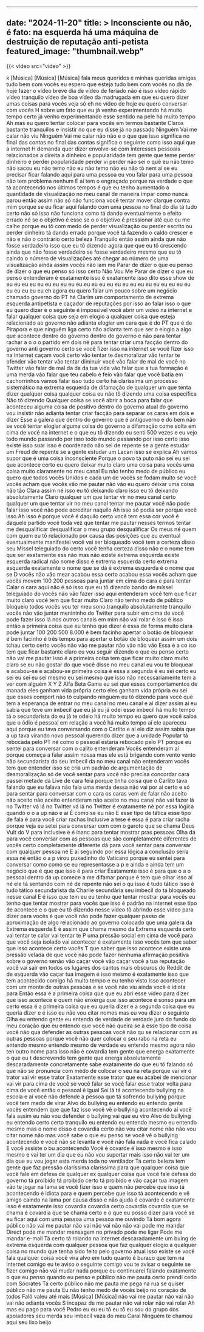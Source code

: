 
---
date: "2024-11-20"
title: > 
    Inconsciente ou não, é fato: na esquerda há uma máquina de destruição de reputação anti-petista
featured_image: "thumbnail.webp"
---

{{< video src="video" >}}


k
[Música]
[Música]
[Música]
fala meus queridos e minhas queridas
amigas tudo bem com vocês eu espero que
esteja tudo bem com vocês no dia de hoje
fazer o vídeo breve dia
de vídeo de feriado não é isso vídeo
rápido vídeo tranquilo vídeo de boa
vídeo da madrugada em que eu quero dizer
umas coisas para
vocês veja só eh no vídeo de hoje eu
quero conversar com vocês
H sobre um fato que eu já venho
experimentando há muito tempo certo já
venho experimentando esse sentido na
pele há muito tempo
Ah mas eu quero tentar colocar para
vocês em termos bastante Claros bastante
tranquilos e insistir no que eu disse já
no
passado Ninguém Vai me calar não viu
Ninguém Vai me calar não não e o que que
isso significa no final das contas no
final das contas significa o
seguinte como isso aqui que a internet H
demanda quer dizer envolve-se com
interesses pessoais relacionados a
direita a dinheiro
e popularidade tem gente que teme perder
dinheiro e perder popularidade perder vi
perder não sei o
quê eu não temo não sacou eu não temo
não eu não temo não eu não tô nem aí se
eu precisar ficar falando aqui para uma
pessoa eu vou falar para uma pessoa não
tem problema nenhum E aí tem o engraçado
porque na verdade o que tá acontecendo
nos últimos tempos é que eu tenho
aumentado a quantidade de visualização
no meu canal de maneira ímpar como nunca
parou então assim não só não funciona
você tentar mover clarque contra mim
porque se eu ficar aqui falando com uma
pessoa no final do dia tá tudo certo não
só isso não
funciona como tá dando eventualmente o
efeito errado né se o objetivo é esse se
o o objetivo é
pressionar até que eu me calhe porque eu
tô com medo de perder visualização ou
perder escrito ou perder dinheiro tá
dando errado porque você tá fazendo o
caldo crescer e não e não o contrário
certo beleza Tranquilo então assim
ainda que não fosse verdadeiro isso que
eu tô dizendo agora que que eu tô
crescendo ainda que não fosse verdadeiro
se fosse verdadeiro mesmo que eu tô
caindo o número de visualizações até
chegar ao número de uma
visualização ainda assim vocês não iam
me Parar de dizer o que eu penso de
dizer o que eu penso só isso certo Não
Vou Me Parar de dizer o que eu penso
entenderam é exatamente isso é
exatamente
isso dito esse show de eu eu eu eu eu eu
eu eu eu eu eu eu eu eu eu eu eu eu eu
eu eu eu eu eu eu eu eu eu eu
eh agora eu quero falar um pouco sobre
um negócio chamado governo do
PT há Clarim um comportamento de extrema
esquerda antipetista e caçador de
reputações por isso ao falar isso o que
eu quero dizer é o seguinte é impossível
você abrir um vídeo na internet e falar
qualquer coisa que seja em elogio a
qualquer coisa que esteja relacionado ao
governo não adianta elogiar um cara que
é do PT que é de Pirapora e que ninguém
liga certo não adianta tem que ser o
elogio a algo que acontece dentro do
governo dentro do governo e não para
tentar rachar a o o o partido em dois né
para tentar criar uma facção dentro do
governo anti governo certo se você fizer
isso na internet se você fizer isso na
internet caçam você certo vão tentar te
desmoralizar vão tentar te ofender vão
tentar vão tentar diminuir você vão
falar de mal de você no Twitter vão
falar de mal da da da tua vida vão falar
que a tua formação é uma merda vão falar
que teu cabelo é feio vão falar que você
batia em cachorrinhos vamos falar isso
tudo certo há clarissima um processo
sistemático na extrema esquerda de
difamação de qualquer um que tenta dizer
qualquer coisa qualquer coisa eu não tô
dizendo uma coisa específica Não tô
dizendo Qualquer coisa se você abrir a
boca para falar que aconteceu alguma
coisa de positivo dentro do governo
atual do governo vou insistir não
adianta tentar criar facção para separar
os caras em dois e dizer Esse a galera
que dentro do governo que é antigoverno
é do bem não se você tentar elogiar
alguma coisa do governo a difamação come
solta em cima de você na
internet e o que eu tô dizendo eu senti
500 vezes e eu vejo todo mundo passando
por isso todo mundo passando por isso
certo isso existe isso suar isso é
coordenado não sei de repente se a gente
estudar um Freud de repente se a gente
estudar um Lacan isso se explica Ah
vamos supor que é uma coisa inconsciente
Porque o povo tá puto não sei eu sei que
acontece certo eu quero deixar muito
claro uma coisa para vocês uma coisa
muito
claramente no meu canal Eu não tenho
medo de público eu quero que todos vocês
Unidos e cada um de vocês se fodam muito
se você vocês acham que vocês vão me
pautar não
vão eu quero deixar uma coisa não tão
Clara assim né isso eu tô deixando claro
isso eu tô deixando absolutamente Claro
qualquer um que tentar vir no meu canal
certo qualquer um que tentar vir no meu
canal tentar me
pautar você não pode falar isso você não
pode acreditar naquilo Ah isso só podia
ser porque você isso Ah isso é porque
você é daquilo certo você tem essa cor
você é daquele partido você toda vez que
tentar me pautar nesses termos tentar me
desqualificar desqualificar o meu grupo
desqualificar Os meus né quem com quem
eu tô relacionado por causa das posições
que eu eventual eventualmente manifestei
você vai ser bloqueado você tem a
certeza disso seu Missel teleguiado do
 certo você tenha certeza disso
não e o nome tem que ser exatamente ess
não mas não existe extrema esquerda
existe esquerda radical não nome disso é
extrema esquerda certo extrema esquerda
exatamente o nome que se dá é extrema
esquerda é o nome que se D vocês não vão
mear acabou essa certo acabou essa
 vocês acham que vocês movem 100
200 pessoas para juntar em cima do cara
e para tentar Calar o cara aqui não é só
isso que eu tô dizendo
bando de míssel teleguiado do
vocês não vão fazer isso aqui entenderam
você tem que ficar muito claro você tem
que ficar muito Claro não tenho medo de
público bloqueio todos vocês vou ter meu
sono tranquilo
absolutamente tranquilo vocês não vão
juntar menininho do Twitter para subir
em cima de você pode fazer isso lá nos
outros canais em mim não vai rolar é
isso
é isso então a primeira coisa que eu
tenho que dizer é essa de forma muito
clara pode juntar 100 200 500 8.000 é
bem facinho apertar o botão de bloquear
é bem facinho é três tempo para apertar
o botão de bloquear assim um dois tchau
certo certo vocês não vão me pautar não
vão não vão Essa é a co iso tem que
ficar bastante claro eu vou seguir
dizendo o que eu penso certo
não vai me pautar isso é a primeira
coisa tem que ficar muito claro muito
claro se eu não gostar do que você disse
no meu canal eu vou te bloquear e
acabou-se e acabou-se primeira coisa é
essa a segunda é eu sei certo eu
sei eu sei eu sei mesmo eu sei mesmo que
isso não necessariamente tem a ver com
alguém X Y Z Alfa Beta Gama eu sei que
esses comportamentos de manada eles
ganham vida própria certo eles ganham
vida própria eu sei que esses comport
não tô culpando ninguém eu tô dizendo
para você que tem a esperança de entrar
no meu canal no meu canal e aí dizer
assim ai eu sabia que teve um imbecil
que eu já eu já odei esse imbecil há
muito tempo tá o secundarista do
eu já te odeio há muito tempo eu quero
que você saiba que o ódio é pessoal em
relação a você há muito tempo aí ele
apareceu aqui porque eu tava conversando
com o Carlito e aí ele diz
assim sabia que a up tava virando novo
pessoal querendo dizer que a unidade
Popular tá
rebocada pelo PT né como o pessoal
estaria rebocado pelo PT porque eu
sentei para conversar com o
calito
entenderam Vocês entenderam aí porque
começa a falar assim nossa mas ele está
brigando com vento vento não
secundarista do seu imbecil da
 no meu canal não entenderam vocês
tem que entender isso se cria um padrão
de argumentação de desmoralização só de
você sentar para você não precisa
concordar cara passei metade da Live de
cara feia porque tinha coisa que o
Carlito tava falando que eu falava não
fala uma merda dessa não vai por aí
certo e só para sentar para conversar
com o cara os caras vem de falar não
aceito não
aceito não aceito entenderam não
aceito no meu canal não vai fazer lá no
Twitter vá lá no
Twitter vá lá no Twitter é exatamente né
por essa lógica quando o o a up não e aí
É como se eu não E esse tipo de tática
esse tipo de fala é para você criar
rachas Inclusive a tese é essa é para
criar racha porque veja eu setei para
conversar com com o garoto que se chama
Deus Vult do V para inclusive é é inanc
para tentar mostrar pras pessoas Olha dá
para você conversar com as pessoas que
são completamente diferentes de
vocês certo completamente diferente dá
para você sentar para conversar com
qualquer pessoa né E aí seguindo por
essa lógica a conclusão seria essa né
então o a p virou puxadinho do Vaticano
porque eu sentei para conversar como
como se eu representasse a p e ainda e
ainda tem um negócio que é que que isso
é para criar Exatamente isso é para que
o a o pessoal dentro da up comece a me
difamar porque é tem que olhar isso aí
né ele tá sentando com né de repente não
sei o qu isso é tudo tático isso é tudo
tático secundarista da Charlie
secundária seu imbecil do tá
bloqueado nesse canal E é isso que tem
eu eu tenho que tentar mostrar para
vocês eu tenho que tentar mostrar para
vocês que isso é padrão na
internet esse tipo de acontece e o que
eu tô dizendo nesse vídeo tô abrindo
esse vídeo para dizer para vocês é que
você não pode fazer qualquer passo de
aproximação de algo relacionado ao
governo colocado que uma galera da
Extrema esquerda E é assim que chama
mesmo da Extrema esquerda certo vai
tentar te calar vai tentar te P uma
pressão social em cima de você para que
você seja
isolado vai acontecer é exatamente isso
vocês tem que saber que isso acontece
certo vocês T que saber que isso
acontece existe uma pressão velada de
que você não pode fazer nenhuma
afirmação positiva sobre o governo senão
vão caçar você vão caçar você a tua
reputação você vai sair em todos os
lugares dos cantos mais obscuros do
Reddit de de esquerda vão caçar tua
imagem é isso mesmo é exatamente isso
que tem acontecido comigo há muito tempo
e eu tenho visto isso acontecer com um
monte de outras pessoas e se você não
viu ainda você é idiota para
Então essa é a primeira coisa que que eu
abri esse vídeo para dizer que isso
acontece e quem não enxerga que isso
acontece é sonso para um certo
essa é a primeira coisa que eu queria
dizer e a segunda coisa que eu queria
dizer e é isso eu não vou citar nomes
mas eu vou dizer o seguinte Olha eu
entendo gente eu entendo de verdade de
verdade juro do fundo do meu coração que
eu entendo que você não queira se a esse
tipo de coisa você não qua defender as
outras pessoas você não qu se relacionar
com as outras pessoas porque você não
quer colocar o seu rabo na reta eu
entendo mesmo entendo mesmo de verdade
eu entendo
mesmo agora não ten outro nome para isso
não é covardia tem gente que energa
exatamente o que eu t descrevendo tem
gente que energa absolutamente
descaradamente concretamente sabe
exatamente do que eu tô falando
só que não se pronuncia com medo de
colocar o seu na reta porque vai vir o
trator vai vir esse trator Exatamente
esse trator que eu acabei de mencionar
vai vir para cima de você se você falar
se você falar esse trator volta para
cima de você então o pessoal é igual Sei
lá tá acontecendo bullying na escola e
aí você não defende a pessoa que tá
sofrendo bullying porque você tem medo
de virar Alvo do
bullying eu entendo eu entendo gente
vocês entendem que que faz isso você vê
o bullying acontecendo aí você fala
assim eu não vou defender o bullying vai
que eu viro Alvo do bullying eu entendo
certo certo tranquilo eu
entendo eu entendo mesmo eu entendo
mesmo mas o nome disso é
covardia certo não vou citar nome não
não vou citar nome não mas você sabe o
que eu penso se você vê o bullying
acontecendo e você não se
levanta e você não fala nada e você fica
calado E você assiste o bu acontecendo
Você é covarde é isso
mesmo é isso mesmo e vai ter um dia que
eu não vou suportar mais isso não vai
ter um dia que eu vou jogar esta merda
toda no ventilador Tá
certo beleza tem gente que faz pressão
claríssima claríssima para que qualquer
coisa que você fale em defesa de
qualquer ex qualquer coisa que você fale
defesa do governo tá proibido tá
proibido certo tá proibido e vão caçar
tua imagem vão te jogar na lama se você
fizer isso e quem não percebe que isso
tá acontecendo é idiota para e
quem percebe que isso tá acontecendo e
vê amigo caindo na lama por causa disso
e não ajuda é covarde é exatamente isso
é exatamente isso covardia covardia
certo covardia covardia que se chama é
covardia que se chama certo e o que eu
posso dizer para você se eu ficar aqui
com uma pessoa uma pessoa me ouvindo Tá
bom agora público não vai me pautar não
vai não vai não não vai pode me mandar
Direct pode me mandar mensagem no
privado pode me ligar Pode me mandar
e-mail Tá certo tá rolando na internet
descaradamente um buing de extrema
esquerda com qualquer pessoa que faz
qualquer elogio a qualquer coisa no
mundo que tenha sido
feito pelo governo
atual isso
existe se você fala qualquer coisa você
vira alvo em tudo quanto
é buraco que tem na
internet comigo eu te aviso o seguinte
comigo vou te avisar o seguinte se fizer
comigo não vai mudar nada porque eu
continuarei falando exatamente o que eu
penso quando eu penso e público não me
pauta certo prendi cedo com Sócrates Tá
certo público não me pauta me pega na
rua se quiser público não me pauta Eu
não tenho medo de vocês
beijo no coração de todos Falô valeu até
mais
[Música]
[Música]
não vai me
pautar não vai não vai não adianta vocês
S incapaz de me pautar não vai rolar não
vai rolar Ah mas eu pago para você Pedro
eu eu eu tô eu tô eu sou do grupo dos
apoiadores seu merda seu
imbecil vaza do meu Caral Ninguém te
chamou aqui seu lixo beijo
